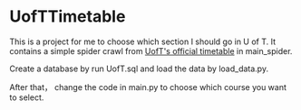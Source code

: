 # UofTTimetable


This is a project for me to choose which section I should go in U of T.
It contains a simple spider crawl from
[UofT's official timetable](https://timetable.iit.artsci.utoronto.ca/)
in main_spider.

Create a database by run UofT.sql and load the data by load_data.py.

After that， change the code in main.py to choose which course you want to
select.
